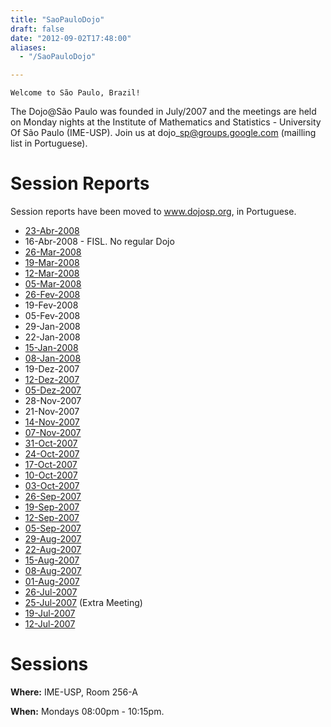 ```yaml
---
title: "SaoPauloDojo"
draft: false
date: "2012-09-02T17:48:00"
aliases:
  - "/SaoPauloDojo"

---
```

    Welcome to São Paulo, Brazil!

The Dojo@São Paulo was founded in July/2007 and the meetings are held on
Monday nights at the Institute of Mathematics and Statistics -
University Of São Paulo (IME-USP). Join us at dojo\_sp@groups.google.com
(mailling list in Portuguese).

<!--more-->

Session Reports
===============

Session reports have been moved to www.dojosp.org, in Portuguese.

-   [23-Abr-2008](/record/2008Abr23SPDojo)
-   16-Abr-2008 - FISL. No regular Dojo
-   [26-Mar-2008](/record/2008Mar26SPDojo)
-   [19-Mar-2008](/record/2008Mar19SPDojo)
-   [12-Mar-2008](/record/2008Mar12SPDojo)
-   [05-Mar-2008](/record/2008Mar05SPDojo)
-   [26-Fev-2008](/record/2008Fev26SPDojo)
-   19-Fev-2008
-   05-Fev-2008
-   29-Jan-2008
-   22-Jan-2008
-   [15-Jan-2008](/record/2008Jan15SPDojo)
-   [08-Jan-2008](/record/2008Jan08SPDojo)
-   19-Dez-2007
-   [12-Dez-2007](/record/2007Dec12SPDojo)
-   [05-Dez-2007](/record/2007Dec05SPDojo)
-   28-Nov-2007
-   21-Nov-2007
-   [14-Nov-2007](/record/2007Nov14SPDojo)
-   [07-Nov-2007](/record/2007Nov07SPDojo)
-   [31-Oct-2007](/record/2007Oct31SPDojo)
-   [24-Oct-2007](/record/2007Oct24SPDojo)
-   [17-Oct-2007](/record/2007Oct17SPDojo)
-   [10-Oct-2007](/record/2007Oct10SPDojo)
-   [03-Oct-2007](/record/2007Oct03SPDojo)
-   [26-Sep-2007](/record/2007Sep26SPDojo)
-   [19-Sep-2007](/record/2007Sep19SPDojo)
-   [12-Sep-2007](/record/2007Sep12SPDojo)
-   [05-Sep-2007](/record/2007Sep05SPDojo)
-   [29-Aug-2007](/record/2007Aug29SPDojo)
-   [22-Aug-2007](/record/2007Aug22SPDojo)
-   [15-Aug-2007](/record/2007Aug15SPDojo)
-   [08-Aug-2007](/record/2007Aug08SPDojo)
-   [01-Aug-2007](/record/2007Aug01SPDojo)
-   [26-Jul-2007](/record/2007July26SPDojo)
-   [25-Jul-2007](/record/2007July25SPDojo) (Extra Meeting)
-   [19-Jul-2007](/record/2007July19SPDojo)
-   [12-Jul-2007](/record/2007July12SPDojo)

Sessions
========

**Where:** IME-USP, Room 256-A

**When:** Mondays 08:00pm - 10:15pm.
